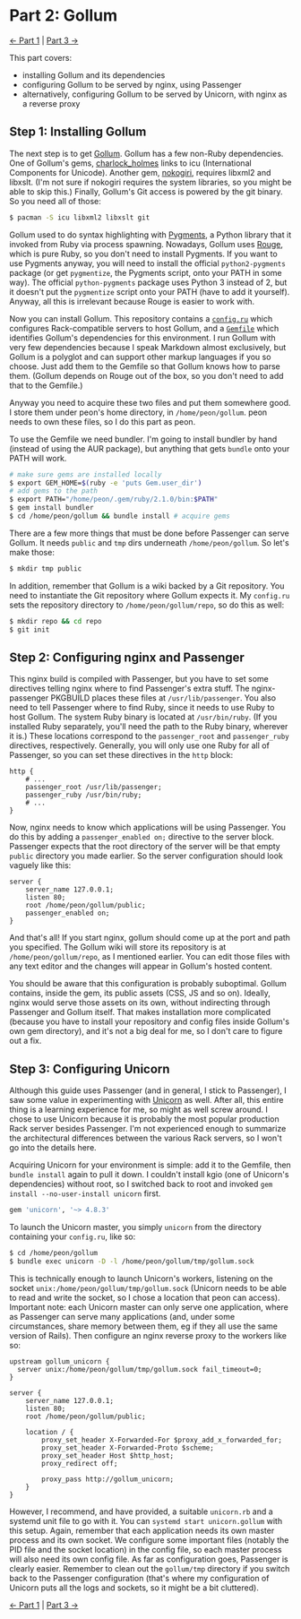 # Part 2: Gollum

[<- Part 1](PART1.md) | [Part 3 ->](PART3.md)

This part covers:

- installing Gollum and its dependencies
- configuring Gollum to be served by nginx, using Passenger
- alternatively, configuring Gollum to be served by Unicorn, with nginx as a reverse proxy

## Step 1: Installing Gollum

The next step is to get [Gollum](https://github.com/gollum/gollum). Gollum has a few non-Ruby dependencies. One of Gollum's gems, [charlock_holmes](https://github.com/brianmario/charlock_holmes) links to icu (International Components for Unicode). Another gem, [nokogiri](http://nokogiri.org), requires libxml2 and libxslt. (I'm not sure if nokogiri requires the system libraries, so you might be able to skip this.) Finally, Gollum's Git access is powered by the git binary. So you need all of those:

```bash
$ pacman -S icu libxml2 libxslt git
```

Gollum used to do syntax highlighting with [Pygments](https://github.com/tmm1/Pygments.rb), a Python library that it invoked from Ruby via process spawning. Nowadays, Gollum uses [Rouge](https://github.com/jneen/rouge), which is pure Ruby, so you don't need to install Pygments. If you want to use Pygments anyway, you will need to install the official `python2-pygments` package (or get `pygmentize`, the Pygments script, onto your PATH in some way). The official `python-pygments` package uses Python 3 instead of 2, but it doesn't put the `pygmentize` script onto your PATH (have to add it yourself). Anyway, all this is irrelevant because Rouge is easier to work with.

Now you can install Gollum. This repository contains a [`config.ru`](config.ru) which configures Rack-compatible servers to host Gollum, and a [`Gemfile`](Gemfile) which identifies Gollum's dependencies for this environment. I run Gollum with very few dependencies because I speak Markdown almost exclusively, but Gollum is a polyglot and can support other markup languages if you so choose. Just add them to the Gemfile so that Gollum knows how to parse them. (Gollum depends on Rouge out of the box, so you don't need to add that to the Gemfile.)

Anyway you need to acquire these two files and put them somewhere good. I store them under peon's home directory, in `/home/peon/gollum`. peon needs to own these files, so I do this part as peon.

To use the Gemfile we need bundler. I'm going to install bundler by hand (instead of using the AUR package), but anything that gets `bundle` onto your PATH will work.

```bash
# make sure gems are installed locally
$ export GEM_HOME=$(ruby -e 'puts Gem.user_dir')
# add gems to the path
$ export PATH="/home/peon/.gem/ruby/2.1.0/bin:$PATH"
$ gem install bundler
$ cd /home/peon/gollum && bundle install # acquire gems
```

There are a few more things that must be done before Passenger can serve Gollum. It needs `public` and `tmp` dirs underneath `/home/peon/gollum`. So let's make those:

```bash
$ mkdir tmp public
```

In addition, remember that Gollum is a wiki backed by a Git repository. You need to instantiate the Git repository where Gollum expects it. My `config.ru` sets the repository directory to `/home/peon/gollum/repo`, so do this as well:

```bash
$ mkdir repo && cd repo
$ git init
```

## Step 2: Configuring nginx and Passenger

This nginx build is compiled with Passenger, but you have to set some directives telling nginx where to find Passenger's extra stuff. The nginx-passenger PKGBUILD places these files at `/usr/lib/passenger`. You also need to tell Passenger where to find Ruby, since it needs to use Ruby to host Gollum. The system Ruby binary is located at `/usr/bin/ruby`. (If you installed Ruby separately, you'll need the path to the Ruby binary, wherever it is.) These locations correspond to the `passenger_root` and `passenger_ruby` directives, respectively. Generally, you will only use one Ruby for all of Passenger, so you can set these directives in the `http` block:

```nginx
http {
    # ...
    passenger_root /usr/lib/passenger;
    passenger_ruby /usr/bin/ruby;
    # ...
}
```

Now, nginx needs to know which applications will be using Passenger. You do this by adding a `passenger_enabled on;` directive to the server block. Passenger expects that the root directory of the server will be that empty `public` directory you made earlier. So the server configuration should look vaguely like this:

```nginx
server {
    server_name 127.0.0.1;
    listen 80;
    root /home/peon/gollum/public;
    passenger_enabled on;
}
```

And that's all! If you start nginx, gollum should come up at the port and path you specified. The Gollum wiki will store its repository is at `/home/peon/gollum/repo`, as I mentioned earlier. You can edit those files with any text editor and the changes will appear in Gollum's hosted content.

You should be aware that this configuration is probably suboptimal. Gollum contains, inside the gem, its public assets (CSS, JS and so on). Ideally, nginx would serve those assets on its own, without indirecting through Passenger and Gollum itself. That makes installation more complicated (because you have to install your repository and config files inside Gollum's own gem directory), and it's not a big deal for me, so I don't care to figure out a fix.

## Step 3: Configuring Unicorn

Although this guide uses Passenger (and in general, I stick to Passenger), I saw some value in experimenting with [Unicorn](http://unicorn.bogomips.org) as well. After all, this entire thing is a learning experience for me, so might as well screw around. I chose to use Unicorn because it is probably the most popular production Rack server besides Passenger. I'm not experienced enough to summarize the architectural differences between the various Rack servers, so I won't go into the details here.

Acquiring Unicorn for your environment is simple: add it to the Gemfile, then `bundle install` again to pull it down. I couldn't install kgio (one of Unicorn's dependencies) without root, so I switched back to root and invoked `gem install --no-user-install unicorn` first.

```ruby
gem 'unicorn', '~> 4.8.3'
```

To launch the Unicorn master, you simply `unicorn` from the directory containing your `config.ru`, like so:

```bash
$ cd /home/peon/gollum
$ bundle exec unicorn -D -l /home/peon/gollum/tmp/gollum.sock
```

This is technically enough to launch Unicorn's workers, listening on the socket `unix:/home/peon/gollum/tmp/gollum.sock` (Unicorn needs to be able to read and write the socket, so I chose a location that peon can access). Important note: each Unicorn master can only serve one application, where as Passenger can serve many applications (and, under some circumstances, share memory between them, eg if they all use the same version of Rails). Then configure an nginx reverse proxy to the workers like so:

```nginx
upstream gollum_unicorn {
  server unix:/home/peon/gollum/tmp/gollum.sock fail_timeout=0;
}

server {
    server_name 127.0.0.1;
    listen 80;
    root /home/peon/gollum/public;

    location / {
        proxy_set_header X-Forwarded-For $proxy_add_x_forwarded_for;
        proxy_set_header X-Forwarded-Proto $scheme;
        proxy_set_header Host $http_host;
        proxy_redirect off;

        proxy_pass http://gollum_unicorn;
    }
}
```

However, I recommend, and have provided, a suitable `unicorn.rb` and a systemd unit file to go with it. You can `systemd start unicorn.gollum` with this setup. Again, remember that each application needs its own master process and its own socket. We configure some important files (notably the PID file and the socket location) in the config file, so each master process will also need its own config file. As far as configuration goes, Passenger is clearly easier. Remember to clean out the `gollum/tmp` directory if you switch back to the Passenger configuration (that's where my configuration of Unicorn puts all the logs and sockets, so it might be a bit cluttered).

[<- Part 1](PART1.md) | [Part 3 ->](PART3.md)
